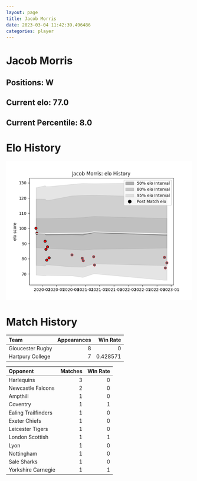 ```yaml
---  
layout: page  
title: Jacob Morris  
date: 2023-03-04 11:42:39.496486  
categories: player  
---
```

# Jacob Morris

## Positions: W

## Current elo: 77.0

## Current Percentile: 8.0

# Elo History


![elo history](history_JacobMorris.png)
# Match History


| Team             |   Appearances |   Win Rate |
|:-----------------|--------------:|-----------:|
| Gloucester Rugby |             8 |   0        |
| Hartpury College |             7 |   0.428571 |

| Opponent            |   Matches |   Win Rate |
|:--------------------|----------:|-----------:|
| Harlequins          |         3 |          0 |
| Newcastle Falcons   |         2 |          0 |
| Ampthill            |         1 |          0 |
| Coventry            |         1 |          1 |
| Ealing Trailfinders |         1 |          0 |
| Exeter Chiefs       |         1 |          0 |
| Leicester Tigers    |         1 |          0 |
| London Scottish     |         1 |          1 |
| Lyon                |         1 |          0 |
| Nottingham          |         1 |          0 |
| Sale Sharks         |         1 |          0 |
| Yorkshire Carnegie  |         1 |          1 |